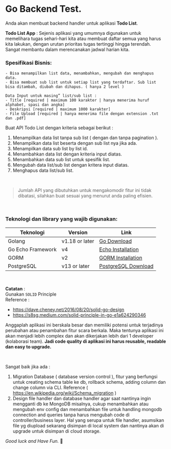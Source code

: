 # Go Backend Test.

Anda akan membuat backend handler untuk aplikasi **Todo List**.

**Todo List App**
: Sejenis aplikasi yang umumnya digunakan untuk memelihara tugas sehari-hari kita atau membuat daftar semua yang harus kita lakukan, dengan urutan prioritas tugas tertinggi hingga terendah. Sangat membantu dalam merencanakan jadwal harian kita.

### Spesifikasi Bisnis:
```
- Bisa menampilkan list data, menambahkan, mengubah dan menghapus data.
- Bisa membuat sub list untuk setiap list yang terdaftar. Sub list bisa ditambah, diubah dan dihapus. ( hanya 2 level )

Data Input untuk masing” list/sub list :
- Title [required | maximum 100 karakter | hanya menerima huruf alphabet, spasi dan angka]
- Deskripsi [required | maximum 1000 karakter]
- File Upload [required | hanya menerima file dengan extension .txt dan .pdf]
```

Buat API Todo List dengan kriteria sebagai berikut :

1. Menampilkan data list tanpa sub list ( dengan dan tanpa pagination ).
2. Menampilkan data list beserta dengan sub list nya jika ada.
3. Menampilkan data sub list by list id.
4. Menambahkan data list dengan kriteria input diatas.
5. Menambahkan data sub list untuk spesifik list.
6. Mengubah data list/sub list dengan kritera input diatas.
7. Menghapus data list/sub list.

<br>

>Jumlah API yang dibutuhkan untuk mengakomodir fitur ini tidak dibatasi, silahkan buat sesuai yang menurut anda paling efisien.

<br>

### Teknologi dan library yang wajib digunakan:

| Teknologi   | Version | Link |
| ----------- | ---------------- | ------------------- |
| Golang      | v1.18 or later   | [Go Download](https://go.dev/dl)  |
| Go Echo Framework     | v4     | [Echo Installation](https://echo.labstack.com/guide/#installation) | 
| GORM | v2 | [GORM Installation](https://gorm.io/docs/#Install) |
| PostgreSQL | v13 or later | [PostgreSQL Download](https://www.postgresql.org/download/) |

<br>


**Catatan** :\
Gunakan `SOLID` Principle\
Reference :
- https://dave.cheney.net/2016/08/20/solid-go-design
- https://s8sg.medium.com/solid-principle-in-go-e1a624290346

Anggaplah aplikasi ini berskala besar dan memiliki potensi untuk terjadinya perubahan atau penambahan fitur scara berkala.
Maka tentunya aplikasi ini akan menjadi lebih complex dan akan dikerjakan lebih dari 1 developer (kolaborasi team).
**Jadi code quality di aplikasi ini harus reusable, readable dan easy to upgrade.**

<br>

Sangat baik jika ada :
1. Migration Database ( database version control ), fitur yang berfungsi untuk creating schema table ke db, rollback schema, adding column dan change column via CLI. Reference ( https://en.wikipedia.org/wiki/Schema_migration )
2. Design file handler dan database handler agar saat nantinya ingin mengganti db ke MongoDB misalnya, cukup menambahkan atau mengubah env config dan menambahkan file untuk handling mongodb connection and queries tanpa harus mengubah code di controller/business layer.
Hal yang serupa untuk file handler, asumsikan file yg diupload sekarang disimpan di local system dan nantinya akan di upgrade untuk disimpan di cloud storage.

*Good luck and Have Fun.* :rocket:

